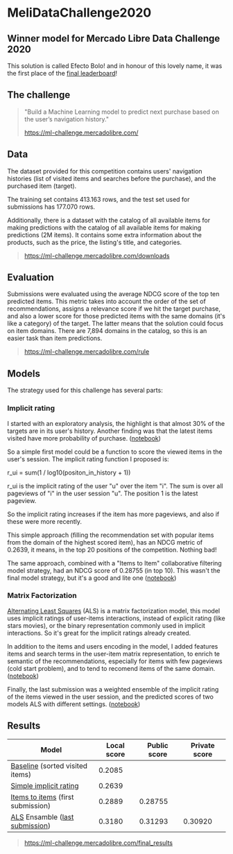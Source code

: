 # MeliDataChallenge2020

## Winner model for Mercado Libre Data Challenge 2020

This solution is called Efecto Bolo! and in honour of this lovely name, it was the first place of the [final leaderboard](https://ml-challenge.mercadolibre.com/final_results)!

## The challenge

>  "Build a Machine Learning model to predict next purchase based on the user’s navigation history."
>
> https://ml-challenge.mercadolibre.com/


## Data
The dataset provided for this competition contains users' navigation histories (list of visited items and searches before the purchase), and the purchased item (target).

The training set contains 413.163 rows, and the test set used for submissions has 177.070 rows.

Additionally, there is a dataset with the catalog of all available items for making predictions with the catalog of all available items for making predictions (2M items). It contains some extra information about the products, such as the price, the listing's title, and categories.

> https://ml-challenge.mercadolibre.com/downloads

## Evaluation

Submissions were evaluated using the average NDCG score of the top ten predicted items. This metric takes into account the order of the set of recommendations, assigns a relevance score if we hit the target purchase, and also a lower score for those predicted items with the same domains (it's like a category) of the target. The latter means that the solution could focus on item domains. There are 7,894 domains in the catalog, so this is an easier task than item predictions.

> https://ml-challenge.mercadolibre.com/rule

## Models

The strategy used for this challenge has several parts:

### Implicit rating
I started with an exploratory analysis, the highlight is that almost 30% of the targets are in its user's history. Another finding was that the latest items visited have more probability of purchase. ([notebook](https://github.com/leolnn/MeliDataChallenge2020/blob/main/notebooks/00-ExploratoryAnalysis.ipynb))

So a simple first model could be a function to score the viewed items in the user's session. The implicit rating function I proposed is:

r_ui = sum(1 / log10(positon_in_history + 1)) 

r_ui is the implicit rating of the user "u" over the item "i". The sum is over all pageviews of "i" in the user session "u". The position 1 is the latest pageview.

So the implicit rating increases if the item has more pageviews, and also if these were more recently.

This simple approach (filling the recommendation set with popular items from the domain of the highest scored item), has an NDCG metric of 0.2639, it means, in the top 20 positions of the competition. Nothing bad!

The same approach, combined with a "Items to Item" collaborative filtering model strategy, had an NDCG score of 0.28755 (in top 10). This wasn't the final model strategy, but it's a good and lite one ([notebook](https://github.com/leolnn/MeliDataChallenge2020/blob/main/notebooks/01-Item2itemModel.ipynb))

### Matrix Factorization

[Alternating Least Squares](http://yifanhu.net/PUB/cf.pdf) (ALS) is a matrix factorization model, this model uses implicit ratings of user-items interactions, instead of explicit rating (like stars movies), or the binary representation commonly used in implicit interactions. So it's great for the implicit ratings already created.

In addition to the items and users encoding in the model, I added features items and search terms in the user-item matrix representation, to enrich te semantic of the recommendations, especially for items with few pageviews (cold start problem), and to tend to recomend items of the same domain. ([notebook](https://github.com/leolnn/MeliDataChallenge2020/blob/main/notebooks/02-AlternatingLeastSquaresModel.ipynb))

Finally, the last submission was a weighted ensemble of the implicit rating of the items viewed in the user session, and the predicted scores of two models ALS with different settings. ([notebook](https://github.com/leolnn/MeliDataChallenge2020/blob/main/notebooks/03-EnsembleModel.ipynb))


## Results

| Model                                 | Local score       | Public score  | Private score  |
|---------------------------------------|-------------------|---------------|----------------|
| [Baseline](https://github.com/leolnn/MeliDataChallenge2020/blob/main/notebooks/00-ExploratoryAnalysis.ipynb) (sorted visited items)  | 0.2085            |               |                |
| [Simple implicit rating](https://github.com/leolnn/MeliDataChallenge2020/blob/main/notebooks/01-Item2itemModel.ipynb)           | 0.2639            |               |                |
| [Items to items](https://github.com/leolnn/MeliDataChallenge2020/blob/main/notebooks/01-Item2itemModel.ipynb)    (first submission)       | 0.2889            | 0.28755       |                |
| [ALS](https://github.com/leolnn/MeliDataChallenge2020/blob/main/notebooks/02-AlternatingLeastSquaresModel.ipynb) Ensamble ([last submission](https://github.com/leolnn/MeliDataChallenge2020/blob/main/notebooks/03-EnsembleModel.ipynb))        | 0.3180            | 0.31293       | 0.30920        |

> https://ml-challenge.mercadolibre.com/final_results
